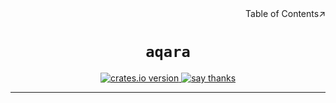 <div style="text-align: right;">Table of Contents↗️</div>

<h1 style="text-align: center;"><code>aqara</code></h1>

<div style="text-align: center;">
  <a href="https://crates.io/crates/aqara">
    <img src="https://img.shields.io/crates/v/aqara.svg" alt="crates.io version">
  </a>
  <a href="mailto:lvillis@outlook.com?subject=Thanks%20for%20aqara-sdk-rust!">
    <img src="https://img.shields.io/badge/Say%20Thanks-!-1EAEDB.svg" alt="say thanks">
  </a>
</div>

---
